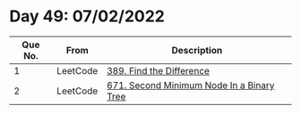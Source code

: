 # Day 49: 07/02/2022

| Que No. | From | Description |
| --- | --- | --- |
| 1 | LeetCode | [389. Find the Difference](https://leetcode.com/problems/find-the-difference/) |
| 2 | LeetCode | [671. Second Minimum Node In a Binary Tree](https://leetcode.com/problems/second-minimum-node-in-a-binary-tree/) |
